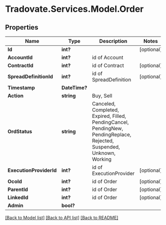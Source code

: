 # Tradovate.Services.Model.Order
## Properties

Name | Type | Description | Notes
------------ | ------------- | ------------- | -------------
**Id** | **int?** |  | [optional] 
**AccountId** | **int?** | id of Account | 
**ContractId** | **int?** | id of Contract | [optional] 
**SpreadDefinitionId** | **int?** | id of SpreadDefinition | [optional] 
**Timestamp** | **DateTime?** |  | 
**Action** | **string** | Buy, Sell | 
**OrdStatus** | **string** | Canceled, Completed, Expired, Filled, PendingCancel, PendingNew, PendingReplace, Rejected, Suspended, Unknown, Working | 
**ExecutionProviderId** | **int?** | id of ExecutionProvider | [optional] 
**OcoId** | **int?** | id of Order | [optional] 
**ParentId** | **int?** | id of Order | [optional] 
**LinkedId** | **int?** | id of Order | [optional] 
**Admin** | **bool?** |  | 

[[Back to Model list]](../README.md#documentation-for-models) [[Back to API list]](../README.md#documentation-for-api-endpoints) [[Back to README]](../README.md)

